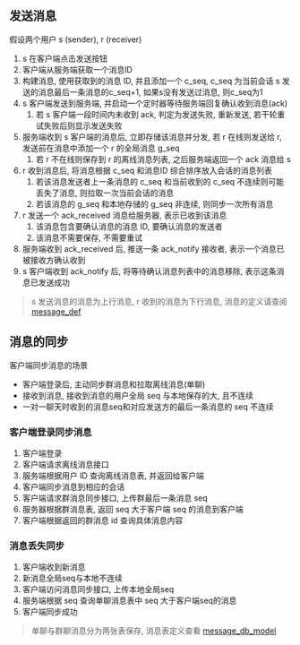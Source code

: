 ## 发送消息

假设两个用户 s (sender), r (receiver)

1. s 在客户端点击发送按钮
2. 客户端从服务端获取一个消息ID
3. 构建消息, 使用获取到的消息 ID, 并且添加一个 c_seq, c_seq 为当前会话 s 发送的消息最后一条消息的c_seq+1, 如果s没有发送过消息, 则c_seq为1
4. s 客户端发送到服务端, 并启动一个定时器等待服务端回复确认收到消息(ack)
    1. 若 s 客户端一段时间内未收到 ack, 判定为发送失败, 重新发送, 若干轮重试失败后则显示发送失败
5. 服务端收到 s 客户端的消息后, 立即存储该消息并分发, 若 r 在线则发送给 r, 发送前在消息中添加一个 r 的全局消息 g_seq
    1. 若 r 不在线则保存到 r 的离线消息列表, 之后服务端返回一个 ack 消息给 s
6. r 收到消息后, 将消息根据 c_seq 和消息ID 综合排序放入会话的消息列表
    1. 若该消息发送者上一条消息的 c_seq 和当前收到的 c_seq 不连续则可能丢失了消息, 则拉取一次当前会话的消息
    2. 若该消息的 g_seq 和本地存储的 g_seq 非连续, 则同步一次所有消息
7. r 发送一个 ack_received 消息给服务器, 表示已收到该消息
    1. 该消息包含要确认消息的消息 ID, 要确认消息的发送者
    2. 该消息不需要保存, 不需要重试
8. 服务端收到 ack_received 后, 推送一条 ack_notify 接收者, 表示一个消息已被接收方确认收到
9. s 客户端收到 ack_notify 后, 将等待确认消息列表中的消息移除, 表示这条消息已发送成功

> s 发送消息的消息为上行消息, r 收到的消息为下行消息, 消息的定义请查阅 [message_def](message_def.md)

## 消息的同步

客户端同步消息的场景

- 客户端登录后, 主动同步群消息和拉取离线消息(单聊)
- 接收到消息, 接收到消息的用户全局 seq 与本地保存的大, 且不连续
- 一对一聊天时收到的消息seq和对应发送方的最后一条消息的 seq 不连续

### 客户端登录同步消息

1. 客户端登录
2. 客户端请求离线消息接口
3. 服务端根据用户 ID 查询离线消息表, 并返回给客户端
4. 客户端同步消息到相应的会话
5. 客户端请求群消息同步接口, 上传群最后一条消息 seq
6. 服务器根据群消息表, 返回 seq 大于客户端 seq 的消息到客户端
7. 客户端根据返回的群消息 id 查询具体消息内容

### 消息丢失同步

1. 客户端收到新消息
2. 新消息全局seq与本地不连续
3. 客户端访问消息同步接口, 上传本地全局seq
4. 服务端根据 seq 查询单聊消息表中 seq 大于客户端seq的消息
5. 客户端同步成功

> 单聊与群聊消息分为两张表保存, 消息表定义查看 [message_db_model](message_db_model.png)